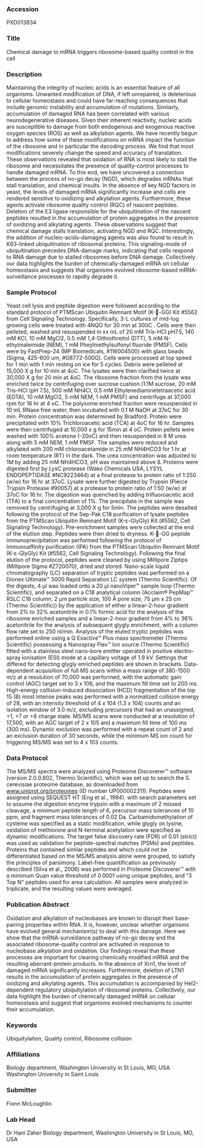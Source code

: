### Accession
PXD013834

### Title
Chemical damage to mRNA triggers ribosome-based quality control in the cell

### Description
Maintaining the integrity of nucleic acids is an essential feature of all organisms. Unwanted modification of DNA, if left unrepaired, is deleterious to cellular homeostasis and could have far-reaching consequences that include genomic instability and accumulation of mutations. Similarly, accumulation of damaged RNA has been correlated with various neurodegenerative diseases. Given their inherent reactivity, nucleic acids are susceptible to damage from both endogenous and exogenous reactive oxygen species (ROS) as well as alkylation agents. We have recently begun to address how some of these modifications on mRNA impact the function of the ribosome and in particular the decoding process. We find that most modifications severely change the speed and accuracy of translation. These observations revealed that oxidation of RNA is most likely to stall the ribosome and necessitates the presence of quality-control processes to handle damaged mRNA. To this end, we have uncovered a connection between the process of no-go decay (NGD), which degrades mRNAs that stall translation, and chemical insults. In the absence of key NGD factors in yeast, the levels of damaged mRNA significantly increase and cells are rendered sensitive to oxidizing and alkylation agents. Furthermore, these agents activate ribosome quality control (RQC) of nascent peptides. Deletion of the E3 ligase responsible for the ubiquitination of the nascent peptides resulted in the accumulation of protein aggregates in the presence of oxidizing and alkylating agents. These observations suggest that chemical damage stalls translation, activating NGD and RQC. Interestingly, the addition of nucleic-acids-damaging agents was also found to result in K63-linked ubiquitination of ribosomal proteins. This signaling-mode of ubiquitination precedes DNA-damage marks, indicating that cells respond to RNA damage due to stalled ribosomes before DNA damage. Collectively our data highlights the burden of chemically-damaged mRNA on cellular homeostasis and suggests that organisms evolved ribosome-based mRNA-surveillance processes to rapidly degrade it.

### Sample Protocol
Yeast cell lysis and peptide digestion were followed according to the standard protocol of PTMScan Ubiquitin Remnant Motif (K--GG) Kit #5562 from Cell Signaling Technology. Specifically, 3-L cultures of mid-log growing cells were treated with 4NQO for 30 min at 300C . Cells were then pelleted, washed and resuspended in xx mL of 20 mM Tris-HCl pH7.5, 140 mM KCl, 10 mM MgCl2, 0.5 mM 1,4-Dithiothreitol (DTT), 5 mM N-ethylmaleimide (NEM), 1 mM Pheylmethylsulfonyl fluoride (PMSF). Cells were by FastPrep-24 (MP Biomedicals, #116004500) with glass beads (Sigma, 425-600 um, #G8772-500G). Cells were processed at top speed for 1 min with 1 min resting on ice for 5 cycles. Debris were pelleted at 15,000 X g for 10 min at 4oC. The lysates were then clarified twice at 30,000 X g for 20 min at 4oC. The ribosome fraction from the lysate was enriched twice by centrifuging over sucrose cushion (1.1M sucrose, 20 mM Tris-HCl (pH 7.5), 500 mM NH4Cl, 0.5 mM Ethylenediaminetetraacetic acid (EDTA), 10 mM MgCl2, 5 mM NEM, 1 mM PMSF) and centrifuge at 37,000 rpm for 16 hr at 4 oC. The polysome enriched fraction were resuspended in 10 mL RNase free water, then incubated with 0.1 M NaOH at 37oC for 30 min. Protein concentration was determined by Bradford.  Protein were precipitated with 10% Trichloroacetic acid (TCA) at 4oC for 16 hr. Samples were then centrifuged at 10,000 x g for 15min at 4 oC. Protein pellets were washed with 100% acetone (-20oC) and then resuspended in 8 M urea along with 5 mM NEM, 1 mM PMSF. The samples were reduced and alkylated with 200 mM chloroacetamide in 25 mM NH4HCO3 for 1 hr at room temperature (RT) in the dark.  The urea concentration was adjusted to 1M by adding 25 mM NH4HCO3, pH was maintained above 8. Proteins were digested first by LysC protease (Wako Chemicals USA, LYSYL ENDOPEPTIDASE #NC9223464) at a final protease to protein ratio of 1:250 (w/w) for 16 hr at 37oC. Lysate were further digested by Trypsin (Pierce Trypsin Protease #90057) at a protease to protein ratio of 1:50 (w/w) at 37oC for 16 hr. The digestion was quenched by adding trifluoroacetic acid (TFA) to a final concentration of 1%. The precipitate in the sample was removed by centrifuging at 3,000 X g for 5min. The peptides were desalted following the protocol of the Sep-Pak C18 purification of lysate peptides from the PTMScan Ubiquitin Remnant Motif (K-ε-GlyGly) Kit  (#5562, Cell Signaling Technology). Pre-enrichment samples were collected at the end of the elution step. Peptides were then dried to dryness. K--GG peptide immunoprecipitation was performed following the protocol of Immunoaffinity purification (IPA) from the PTMScan Ubiquitin Remnant Motif (K-ε-GlyGly) Kit (#5562, Cell Signaling Technology). Following the final elution of the protocol, peptides were cleaned by using Millipore Ziptips (Millipore Sigma #Z720070), dried and stored. Nano-scale liquid chromatography (LC) separation of tryptic peptides was performed on a Dionex Ultimate™ 3000 Rapid Separation LC system (Thermo Scientific). Of the digests, 4 µl was loaded onto a 20 μl nanoViper™ sample loop (Thermo Scientific), and separated on a C18 analytical column (Acclaim® PepMap™ RSLC C18 column, 2 μm particle size, 100 Å pore size, 75 µm x 25 cm (Thermo Scientific)) by the application of either a linear-2-hour gradient from 2% to 32% acetonitrile in 0.1% formic acid for the analysis of the ribosome enriched samples and a linear-2-hour gradient from 4% to 36% acetonitrile for the analysis of subsequent glygly enrichment, with a column flow rate set to 250 nl/min.  Analysis of the eluted tryptic peptides was performed online using a Q Exactive™ Plus mass spectrometer (Thermo Scientific) possessing a Nanospray Flex™ Ion source (Thermo Scientific) fitted with a stainless steel nano-bore emitter operated in positive electro-spray ionisation (ESI) mode at a capillary voltage of 1.9 kV. Settings that differed for detecting glygly enriched peptides are shown in brackets. Data-dependent acquisition of full MS scans within a mass range of 380-1500 m/z at a resolution of 70,000 was performed, with the automatic gain control (AGC) target set to 3 x 106, and the maximum fill time set to 200 ms. High-energy collision-induced dissociation (HCD) fragmentation of the top 15 (8) most intense peaks was performed with a normalized collision energy of 28, with an intensity threshold of 4 x 104 (1.3 x 104) counts and an isolation window of 3.0 m/z, excluding precursors that had an unassigned, +1, +7 or +8 charge state. MS/MS scans were conducted at a resolution of 17,500, with an AGC target of 2 x 105 and a maximum fill time of 100 ms (300 ms). Dynamic exclusion was performed with a repeat count of 2 and an exclusion duration of 30 seconds, while the minimum MS ion count for triggering MS/MS was set to 4 x 103 counts.

### Data Protocol
The MS/MS spectra were analyzed using Proteome Discoverer™ software (version 2.0.0.802, Thermo Scientific), which was set up to search the S. cerevisiae proteome database, as downloaded from www.uniprot.org/proteomes (ID number UP000002311). Peptides were assigned using SEQUEST HT (Eng et al., 1994), with search parameters set to assume the digestion enzyme trypsin with a maximum of 2 missed cleavage, a minimum peptide length of 6, precursor mass tolerances of 10 ppm, and fragment mass tolerances of 0.02 Da. Carbamidomethylation of cysteine was specified as a static modification, while glygly on lysine, oxidation of methionine and N-terminal acetylation were specified as dynamic modifications. The target false discovery rate (FDR) of 0.01 (strict) was used as validation for peptide-spectral matches (PSMs) and peptides. Proteins that contained similar peptides and which could not be differentiated based on the MS/MS analysis alone were grouped, to satisfy the principles of parsimony. Label-free quantification as previously described (Silva et al., 2006) was performed in Proteome Discoverer™ with a minimum Quan value threshold of 0.0001 using unique peptides, and “3 Top N” peptides used for area calculation. All samples were analyzed in triplicate, and the resulting values were averaged.

### Publication Abstract
Oxidation and alkylation of nucleobases are known to disrupt their base-pairing properties within RNA. It is, however, unclear whether organisms have evolved general mechanism(s) to deal with this damage. Here we show that the mRNA-surveillance pathway of no-go decay and the associated ribosome-quality control are activated in response to nucleobase alkylation and oxidation. Our findings reveal that these processes are important for clearing chemically modified mRNA and the resulting aberrant-protein products. In the absence of Xrn1, the level of damaged mRNA significantly increases. Furthermore, deletion of LTN1 results in the accumulation of protein aggregates in the presence of oxidizing and alkylating agents. This accumulation is accompanied by Hel2-dependent regulatory ubiquitylation of ribosomal proteins. Collectively, our data highlight the burden of chemically damaged mRNA on cellular homeostasis and suggest that organisms evolved mechanisms to counter their accumulation.

### Keywords
Ubiquitylation, Quality control, Ribosome collision

### Affiliations
Biology department, Washington University in St Louis, MO, USA
Washington University in Saint Louis

### Submitter
Fionn McLoughlin

### Lab Head
Dr Hani Zaher
Biology department, Washington University in St Louis, MO, USA


